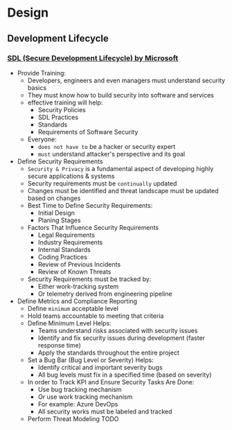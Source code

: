 # Design

## Development Lifecycle

### [SDL (Secure Development Lifecycle) by Microsoft](https://www.microsoft.com/en-us/securityengineering/sdl/practices)

- Provide Training:
  - Developers, engineers and even managers must understand security basics
  - They must know how to build security into software and services
  - effective training will help:
    - Security Policies
    - SDL Practices
    - Standards
    - Requirements of Software Security
  - Everyone:
    - `does not have to` be a hacker or security expert
    - `must` understand attacker's perspective and its goal
- Define Security Requirements
  - `Security & Privacy` is a fundamental aspect of developing highly secure applications & systems
  - Security requirements must be `continually` updated
  - Changes must be identified and threat landscape must be updated based on changes
  - Best Time to Define Security Requirements:
    - Initial Design
    - Planing Stages
  - Factors That Influence Security Requirements
    - Legal Requirements
    - Industry Requirements
    - Internal Standards
    - Coding Practices
    - Review of Previous Incidents
    - Review of Known Threats
  - Security Requirements must be tracked by:
    - Either work-tracking system
    - Or telemetry derived from engineering pipeline
- Define Metrics and Compliance Reporting 
  - Define `minimum` acceptable level
  - Hold teams accountable to meeting that criteria
  - Define Minimum Level Helps:
    - Teams understand risks associated with security issues
    - Identify and fix security issues during development (faster response time)
    - Apply the standards throughout the entire project
  - Set a Bug Bar (Bug Level or Severity) Helps:
    - Identify critical and important severity bugs
    - All bug levels must fix in a specified time (based on severity)
  - In order to Track KPI and Ensure Security Tasks Are Done:
    - Use bug tracking mechanism
    - Or use work tracking mechanism
    - For example: Azure DevOps
    - All security works must be labeled and tracked
  - Perform Threat Modeling
  TODO
